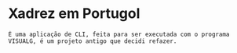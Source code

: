 # Xadrez em Portugol

    É uma aplicação de CLI, feita para ser executada com o programa VISUALG, é um projeto antigo que decidi refazer.
